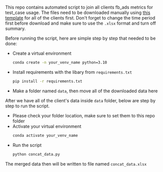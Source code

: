 This repo contains automated script to join all clients fb_ads metrics for test_case usage. 
The files need to be downloaded manually using [this template](https://adsmanager.facebook.com/adsmanager/reporting/view?act=267439853604540&business_id=822980251078828&event_source=CLICK_CUSTOMIZE_REPORT&global_scope_id=822980251078828&selected_report_id=6637578216344&source=share&breakdown_regrouping=1&nav_source=no_referrer) for all of the clients first.
Don't forget to change the time period first before download and make sure to use the `.xlsx` format and turn off summary.

Before running the script, here are simple step by step that needed to be done:
- Create a virtual environment 
  ```cmd
  conda create -n your_venv_name python=3.10
  ```
- Install requirements with the libary from `requirements.txt`
  ```cmd
  pip install -r requirements.txt
  ```
- Make a folder named `data`, then move all of the downloaded data here

After we have all of the client's data inside `data` folder, below are step by step to run the script.
- Please check your folder location, make sure to set them to this repo folder
- Activate your virtual environment
  ```cmd
  conda activate your_venv_name
  ```
- Run the script
  ```cmd
  python concat_data.py
  ```

The merged data then will be written to file named `concat_data.xlsx`

